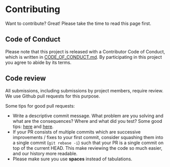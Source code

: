 # Contributing

Want to contribute? Great! Please take the time to read this page first.

## Code of Conduct

Please note that this project is released with a Contributor Code of Conduct,
which is written in [CODE_OF_CONDUCT.md](CODE_OF_CONDUCT.md).  By participating
in this project you agree to abide by its terms.

## Code review

All submissions, including submissions by project members, require review. We
use Github pull requests for this purpose.

Some tips for good pull requests:

- Write a descriptive commit message. What problem are you solving and what
  are the consequences? Where and what did you test? Some good tips:
  [here](http://robots.thoughtbot.com/5-useful-tips-for-a-better-commit-message)
  and [here](https://www.kernel.org/doc/Documentation/SubmittingPatches).
- If your PR consists of multiple commits which are successive improvements /
  fixes to your first commit, consider squashing them into a single commit
  (`git rebase -i`) such that your PR is a single commit on top of the current
  HEAD. This make reviewing the code so much easier, and our history more
  readable.
- Please make sure you use **spaces** instead of tabulations.
